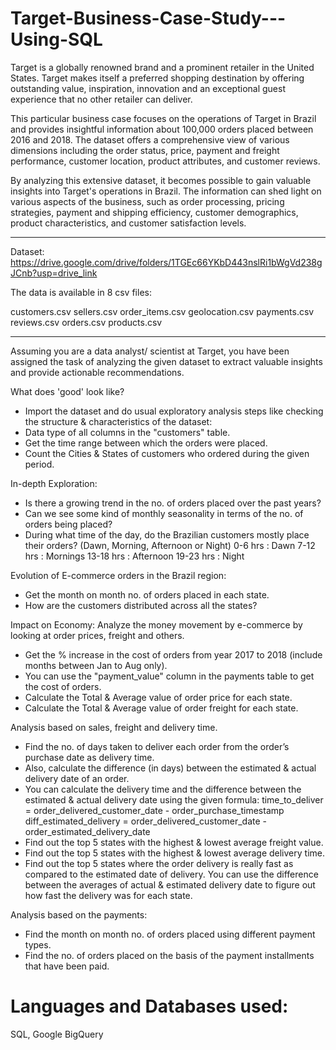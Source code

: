 # Target-Business-Case-Study---Using-SQL

Target is a globally renowned brand and a prominent retailer in the United States. Target makes itself a preferred shopping destination by offering outstanding value, inspiration, innovation and an exceptional guest experience that no other retailer can deliver.

This particular business case focuses on the operations of Target in Brazil and provides insightful information about 100,000 orders placed between 2016 and 2018. The dataset offers a comprehensive view of various dimensions including the order status, price, payment and freight performance, customer location, product attributes, and customer reviews.

By analyzing this extensive dataset, it becomes possible to gain valuable insights into Target's operations in Brazil. The information can shed light on various aspects of the business, such as order processing, pricing strategies, payment and shipping efficiency, customer demographics, product characteristics, and customer satisfaction levels.

___________________________________________________________________________________________________________

Dataset: https://drive.google.com/drive/folders/1TGEc66YKbD443nslRi1bWgVd238gJCnb?usp=drive_link


The data is available in 8 csv files:

customers.csv
sellers.csv
order_items.csv
geolocation.csv
payments.csv
reviews.csv
orders.csv
products.csv

___________________________________________________________________________________________________________


Assuming you are a data analyst/ scientist at Target, you have been assigned the task of analyzing the given dataset to extract valuable insights and provide actionable recommendations.



What does 'good' look like?

- Import the dataset and do usual exploratory analysis steps like checking the structure & characteristics of the dataset:
- Data type of all columns in the "customers" table.
- Get the time range between which the orders were placed.
- Count the Cities & States of customers who ordered during the given period.


In-depth Exploration:

- Is there a growing trend in the no. of orders placed over the past years?
- Can we see some kind of monthly seasonality in terms of the no. of orders being placed?
- During what time of the day, do the Brazilian customers mostly place their orders? (Dawn, Morning, Afternoon or Night)
0-6 hrs : Dawn
7-12 hrs : Mornings
13-18 hrs : Afternoon
19-23 hrs : Night



Evolution of E-commerce orders in the Brazil region:

- Get the month on month no. of orders placed in each state.
- How are the customers distributed across all the states?



Impact on Economy: Analyze the money movement by e-commerce by looking at order prices, freight and others.

- Get the % increase in the cost of orders from year 2017 to 2018 (include months between Jan to Aug only).
- You can use the "payment_value" column in the payments table to get the cost of orders.
- Calculate the Total & Average value of order price for each state.
- Calculate the Total & Average value of order freight for each state.



Analysis based on sales, freight and delivery time.

- Find the no. of days taken to deliver each order from the order’s purchase date as delivery time.
- Also, calculate the difference (in days) between the estimated & actual delivery date of an order.
- You can calculate the delivery time and the difference between the estimated & actual delivery date using the given formula:
time_to_deliver = order_delivered_customer_date - order_purchase_timestamp
diff_estimated_delivery = order_delivered_customer_date - order_estimated_delivery_date
- Find out the top 5 states with the highest & lowest average freight value.
- Find out the top 5 states with the highest & lowest average delivery time.
- Find out the top 5 states where the order delivery is really fast as compared to the estimated date of delivery.
You can use the difference between the averages of actual & estimated delivery date to figure out how fast the delivery was for each state.



Analysis based on the payments:

- Find the month on month no. of orders placed using different payment types.
- Find the no. of orders placed on the basis of the payment installments that have been paid.



Languages and Databases used:
==============================
SQL, Google BigQuery
